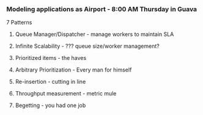 ### Modeling applications as Airport - 8:00 AM Thursday in Guava
7 Patterns

1. Queue Manager/Dispatcher - manage workers to maintain SLA

2. Infinite Scalability - ??? queue size/worker management?

3. Prioritized items - the haves

4. Arbitrary Prioritization - Every man for himself 

5. Re-insertion - cutting in line

6. Throughput measurement - metric mule

7. Begetting - you had one job
